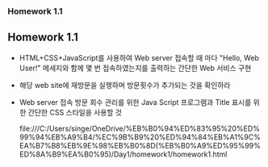 ### Homework 1.1

## Homework 1.1
- HTML+CSS+JavaScript를 사용하여 Web server 접속할 때 마다 "Hello, Web User!" 메세지와 함께 몇 번
접속하였는지를 출력하는 간단한 Web 서비스 구현
- 해당 web site에 재방문을 실행하며 방문횟수가 추가되는 것을 확인하라
- Web server 접속 방문 회수 관리를 위한 Java Script 프로그램과 Title 표시를 위한 간단한 CSS 스타일을 사용할 것

  file:///C:/Users/singe/OneDrive/%EB%B0%94%ED%83%95%20%ED%99%94%EB%A9%B4/%EC%9B%B9%20%ED%94%84%EB%A1%9C%EA%B7%B8%EB%9E%98%EB%B0%8D(%EB%B0%A9%ED%95%99%ED%8A%B9%EA%B0%95)/Day1/homework1/homework1.html
